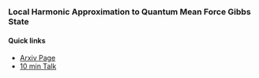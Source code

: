 
### Local Harmonic Approximation to Quantum Mean Force Gibbs State 

#### Quick links

  - [Arxiv Page](https://arxiv.org/abs/2401.11595v1)
  - [10 min Talk](https://www.youtube.com/watch?v=gHE8q_1FMog)
